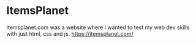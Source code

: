 # ItemsPlanet
Itemsplanet.com was a website where i wanted to test my web dev skills with just html, css and js.
https://itemsplanet.com/

